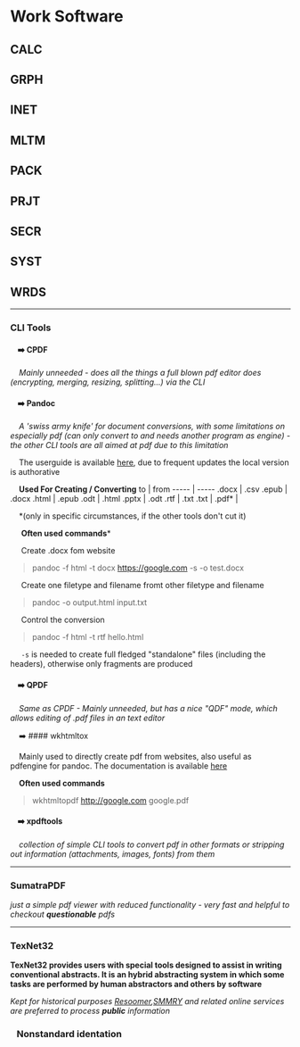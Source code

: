 # Work Software

## CALC
## GRPH
## INET
## MLTM
## PACK
## PRJT
## SECR
## SYST
## WRDS
----
### CLI Tools

####        :arrow_right: CPDF

      *Mainly unneeded - does all the things a full blown pdf editor does (encrypting, merging, resizing, splitting...) via the CLI*

####       :arrow_right: Pandoc
  
      *A 'swiss army knife' for document conversions, with some limitations on especially pdf (can only convert to and needs another program as engine) - the other CLI tools are all   aimed at pdf due to this limitation*

       The userguide is available [here](https://pandoc.org/MANUAL.html), due to frequent updates the local version is authorative

      **Used For Creating / Converting**
  to    | from
  ----- | -----
  .docx |  .csv
  .epub | .docx
  .html | .epub
  .odt | .html
  .pptx | .odt
  .rtf | .txt
  .txt |
  .pdf\* | 

      \*(only in specific circumstances, if the other tools don't cut it)


       **Often used commands***

       Create .docx fom website
   > pandoc -f html -t docx https://google.com  -s -o test.docx

        Create one filetype and filename fromt other filetype and filename
   > pandoc -o output.html input.txt

       Control the conversion
   > pandoc -f html -t rtf hello.html

        `-s` is needed to create full fledged "standalone" files (including the headers), otherwise only fragments are produced

  
####      :arrow_right: QPDF
  
      *Same as CPDF - Mainly unneeded, but has a nice "QDF" mode, which allows editing of .pdf files in an text editor*
  
      :arrow_right: #### wkhtmltox
  
      Mainly used to directly create pdf from websites, also useful as pdfengine for pandoc. The documentation is available [here](https://wkhtmltopdf.org/docs.html)

       **Often used commands**

   > wkhtmltopdf http://google.com google.pdf

####       :arrow_right: xpdftools
   
       *collection of simple CLI tools to convert pdf in other formats or stripping out information (attachments, images, fonts) from them*

----

### SumatraPDF
*just a simple pdf viewer with reduced functionality - very fast and helpful to checkout **questionable** pdfs*

----

### TexNet32
**TexNet32 provides users with special tools designed to assist in writing conventional abstracts. It is an hybrid abstracting system in which some tasks are performed by human abstractors and others by software**
  
*Kept for historical purposes [Resoomer](https://resoomer.com/en/),[SMMRY](https://smmry.com/) and related online services are preferred to process **public** information* 

###    Nonstandard identation
